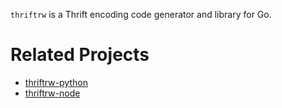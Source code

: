 `thriftrw` is a Thrift encoding code generator and library for Go.

Related Projects
================

-   [thriftrw-python]
-   [thriftrw-node]

  [thriftrw-python]: https://github.com/uber/thriftrw-python
  [thriftrw-node]: https://github.com/uber/thriftrw-node
